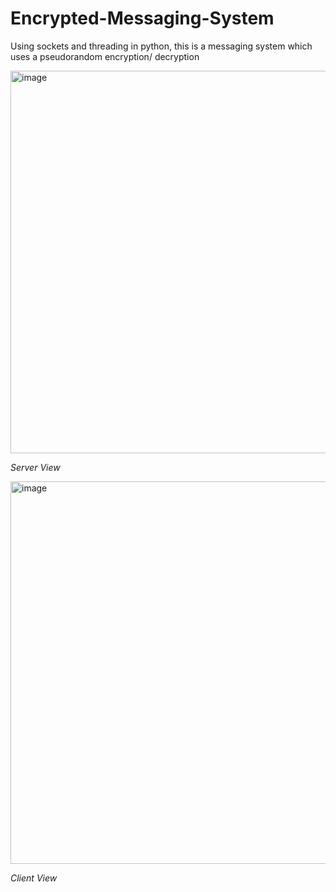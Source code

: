 # Encrypted-Messaging-System
Using sockets and threading in python, this is a messaging system which uses a pseudorandom encryption/ decryption

<img width="612" alt="image" src="https://user-images.githubusercontent.com/109162427/184663653-f8663b86-3837-4d48-9e93-e08b79ce4522.png">

_Server View_

<img width="612" alt="image" src="https://user-images.githubusercontent.com/109162427/184663721-67229bec-2d75-4826-a5f4-9a3950bf1412.png">

_Client View_
